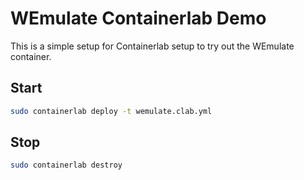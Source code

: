 # WEmulate Containerlab Demo

This is a simple setup for Containerlab setup to try out the WEmulate container.


## Start

```bash
sudo containerlab deploy -t wemulate.clab.yml
```


## Stop

```bash
sudo containerlab destroy
```
